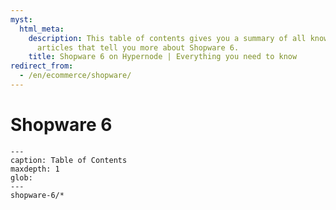 ```yaml
---
myst:
  html_meta:
    description: This table of contents gives you a summary of all knowledge base
      articles that tell you more about Shopware 6.
    title: Shopware 6 on Hypernode | Everything you need to know
redirect_from:
  - /en/ecommerce/shopware/
---
```


# Shopware 6

```{toctree}
---
caption: Table of Contents
maxdepth: 1
glob:
---
shopware-6/*
```
